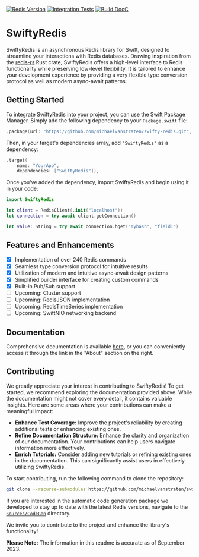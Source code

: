 [![Redis Version](https://img.shields.io/badge/Redis_Version-7.2.1-green?color=white&logo=redis&logoColor=white&labelColor=d82c20)](https://github.com/redis/redis/releases/tag/7.2.1)
[![Integration Tests](https://github.com/michaelvanstraten/swifty-redis/actions/workflows/integration-tests.yml/badge.svg)](https://github.com/michaelvanstraten/swifty-redis/actions/workflows/integration-tests.yml)
[![Build DocC](https://github.com/michaelvanstraten/swifty-redis/actions/workflows/build-docc.yml/badge.svg)](https://github.com/michaelvanstraten/swifty-redis/actions/workflows/build-docc.yml)

# SwiftyRedis

SwiftyRedis is an asynchronous Redis library for Swift, designed to streamline your interactions with Redis databases. Drawing inspiration from the [redis-rs](https://github.com/redis-rs/redis-rs) Rust crate, SwiftyRedis offers a high-level interface to Redis functionality while preserving low-level flexibility. It is tailored to enhance your development experience by providing a very flexible type conversion protocol as well as modern async-await patterns.

## Getting Started

To integrate SwiftyRedis into your project, you can use the Swift Package Manager. Simply add the following dependency to your `Package.swift` file:

```swift
.package(url: "https://github.com/michaelvanstraten/swifty-redis.git", from: "0.3.0")
```

Then, in your target's dependencies array, add `"SwiftyRedis"` as a dependency:

```swift
.target(
    name: "YourApp",
    dependencies: ["SwiftyRedis"]),
```

Once you've added the dependency, import SwiftyRedis and begin using it in your code:

```swift
import SwiftyRedis

let client = RedisClient(.init("localhost"))
let connection = try await client.getConnection()

let value: String = try await connection.hget("myhash", "field1")
```

## Features and Enhancements

- [x] Implementation of over 240 Redis commands
- [x] Seamless type conversion protocol for intuitive results
- [x] Utilization of modern and intuitive async-await design patterns
- [x] Simplified builder interface for creating custom commands
- [x] Built-in Pub/Sub support
- [ ] Upcoming: Cluster support
- [ ] Upcoming: RedisJSON implementation
- [ ] Upcoming: RedisTimeSeries implementation
- [ ] Upcoming: SwiftNIO networking backend

## Documentation

Comprehensive documentation is available [here](https://michaelvanstraten.github.io/swifty-redis/documentation/swiftyredis/), or you can conveniently access it through the link in the "About" section on the right.

## Contributing

We greatly appreciate your interest in contributing to SwiftyRedis! To get started, we recommend exploring the documentation provided above. While the documentation might not cover every detail, it contains valuable insights. Here are some areas where your contributions can make a meaningful impact:

- **Enhance Test Coverage:** Improve the project's reliability by creating additional tests or enhancing existing ones.
- **Refine Documentation Structure:** Enhance the clarity and organization of our documentation. Your contributions can help users navigate information more effectively.
- **Enrich Tutorials:** Consider adding new tutorials or refining existing ones in the documentation. This can significantly assist users in effectively utilizing SwiftyRedis.

To start contributing, run the following command to clone the repository:

```bash
git clone --recurse-submodules https://github.com/michaelvanstraten/swifty-redis.git
```

If you are interested in the automatic code generation package we developed to stay up to date with the latest Redis versions, navigate to the [`Sources/CodeGen`](Sources/CodeGen) directory.

We invite you to contribute to the project and enhance the library's functionality!

**Please Note:** The information in this readme is accurate as of September 2023.
